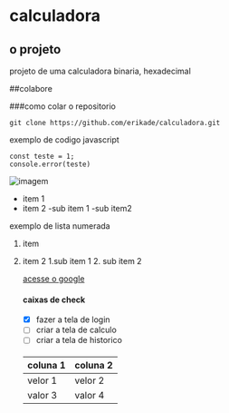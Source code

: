 # calculadora

## o projeto
projeto de uma calculadora binaria, hexadecimal

##colabore

###como colar o repositorio

```
git clone https://github.com/erikade/calculadora.git
```

exemplo de codigo javascript
```javascropt
const teste = 1;
console.error(teste)
```
![imagem](https://github.githubassets.com/images/modules/logos_page/GitHub-Mark.png)

- item 1
- item 2
    -sub item 1
    -sub item2

exemplo de lista numerada
1. item 
2. item 2
    1.sub item 1
    2. sub item 2


    [acesse o google](https://www.google)

    #### caixas de check
    - [x] fazer a tela de login
    - [ ] criar a tela de calculo
    - [ ] criar a tela de historico
   ####
   | coluna 1 | coluna 2 |
   |--------- | -------- |
   | velor 1  | velor 2  |
   | valor 3  | valor 4
